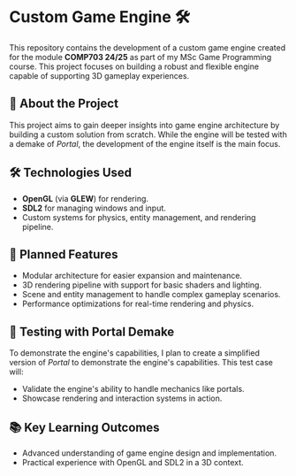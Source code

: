 # Custom Game Engine 🛠️

This repository contains the development of a custom game engine created for the module **COMP703 24/25** as part of my MSc Game Programming course. This project focuses on building a robust and flexible engine capable of supporting 3D gameplay experiences.

## 🌟 About the Project
This project aims to gain deeper insights into game engine architecture by building a custom solution from scratch. While the engine will be tested with a demake of *Portal*, the development of the engine itself is the main focus.

## 🛠️ Technologies Used
- **OpenGL** (via **GLEW**) for rendering.
- **SDL2** for managing windows and input.
- Custom systems for physics, entity management, and rendering pipeline.

## 🚀 Planned Features
- Modular architecture for easier expansion and maintenance.
- 3D rendering pipeline with support for basic shaders and lighting.
- Scene and entity management to handle complex gameplay scenarios.
- Performance optimizations for real-time rendering and physics.

## 🧪 Testing with Portal Demake
To demonstrate the engine's capabilities, I plan to create a simplified version of *Portal* to demonstrate the engine's capabilities. This test case will:
- Validate the engine's ability to handle mechanics like portals.
- Showcase rendering and interaction systems in action.

## 📚 Key Learning Outcomes
- Advanced understanding of game engine design and implementation.
- Practical experience with OpenGL and SDL2 in a 3D context.
